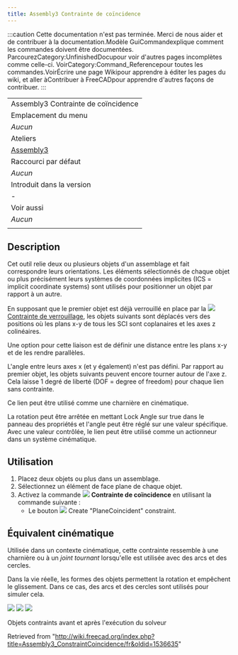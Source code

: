 ```yaml
---
title: Assembly3 Contrainte de coïncidence
---
```


:::caution
Cette documentation n'est pas terminée. Merci de nous aider et de contribuer à la documentation.Modèle GuiCommandexplique comment les commandes doivent être documentées. ParcourezCategory:UnfinishedDocupour voir d'autres pages incomplètes comme celle-ci. VoirCategory:Command_Referencepour toutes les commandes.VoirÉcrire une page Wikipour apprendre à éditer les pages du wiki, et aller àContribuer à FreeCADpour apprendre d'autres façons de contribuer.
:::

|                                                               |
| ------------------------------------------------------------- |
| Assembly3 Contrainte de coïncidence                           |
| Emplacement du menu                                           |
| _Aucun_                                                       |
| Ateliers                                                      |
| [Assembly3](/Assembly3_Workbench/fr "Assembly3 Workbench/fr") |
| Raccourci par défaut                                          |
| _Aucun_                                                       |
| Introduit dans la version                                     |
| -                                                             |
| Voir aussi                                                    |
| _Aucun_                                                       |
|                                                               |

## Description

Cet outil relie deux ou plusieurs objets d'un assemblage et fait correspondre leurs orientations. Les éléments sélectionnés de chaque objet ou plus précisément leurs systèmes de coordonnées implicites (ICS = implicit coordinate systems) sont utilisés pour positionner un objet par rapport à un autre.

En supposant que le premier objet est déjà verrouillé en place par la ![](/images/Assembly_ConstraintLock.svg) [Contrainte de verrouillage](/Assembly3_ConstraintLock/fr "Assembly3 ConstraintLock/fr"), les objets suivants sont déplacés vers des positions où les plans x-y de tous les SCI sont coplanaires et les axes z colinéaires.

Une option pour cette liaison est de définir une distance entre les plans x-y et de les rendre parallèles.

L'angle entre leurs axes x (et y également) n'est pas défini. Par rapport au premier objet, les objets suivants peuvent encore tourner autour de l'axe z.
Cela laisse 1 degré de liberté (DOF = degree of freedom) pour chaque lien sans contrainte.

Ce lien peut être utilisé comme une charnière en cinématique.

La rotation peut être arrêtée en mettant Lock Angle sur true dans le panneau des propriétés et l'angle peut être réglé sur une valeur spécifique.
Avec une valeur contrôlée, le lien peut être utilisé comme un actionneur dans un système cinématique.

## Utilisation

1. Placez deux objets ou plus dans un assemblage.
2. Sélectionnez un élément de face plane de chaque objet.
3. Activez la commande ![](/images/Assembly_ConstraintCoincidence.svg) **Contrainte de coïncidence** en utilisant la commande suivante :
   - Le bouton ![](/images/Assembly_ConstraintCoincidence.svg) Create "PlaneCoincident" constraint.

## Équivalent cinématique

Utilisée dans un contexte cinématique, cette contrainte ressemble à une charnière ou à un _joint tournant_ lorsqu'elle est utilisée avec des arcs et des cercles.

Dans la vie réelle, les formes des objets permettent la rotation et empêchent le glissement. Dans ce cas, des arcs et des cercles sont utilisés pour simuler cela.

![](/images/Assembly3_ConstraintCoincidence-01.png) ![](/images/Button_right.svg)
![](/images/Assembly3_ConstraintCoincidence-02.png)

Objets contraints avant et après l'exécution du solveur

Retrieved from "<http://wiki.freecad.org/index.php?title=Assembly3_ConstraintCoincidence/fr&oldid=1536635>"
